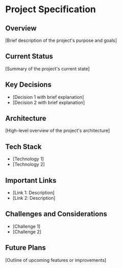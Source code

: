 # Project Specification

## Overview
[Brief description of the project's purpose and goals]

## Current Status
[Summary of the project's current state]

## Key Decisions
- [Decision 1 with brief explanation]
- [Decision 2 with brief explanation]

## Architecture
[High-level overview of the project's architecture]

## Tech Stack
- [Technology 1]
- [Technology 2]

## Important Links
- [Link 1: Description]
- [Link 2: Description]

## Challenges and Considerations
- [Challenge 1]
- [Challenge 2]

## Future Plans
[Outline of upcoming features or improvements]